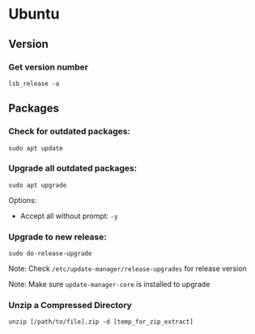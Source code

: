 # Ubuntu

## Version

### Get version number

```text
lsb_release -a
```

## Packages

### **Check for outdated packages:**

```text
sudo apt update
```

### **Upgrade all outdated packages:**

```text
sudo apt upgrade
```

Options:

* Accept all without prompt: `-y`

### **Upgrade to new release:**

```text
sudo do-release-upgrade
```

Note: Check `/etc/update-manager/release-upgrades` for release version

Note: Make sure `update-manager-core` is installed to upgrade

### Unzip a Compressed Directory

```text
unzip [/path/to/file].zip -d [temp_for_zip_extract]
```

